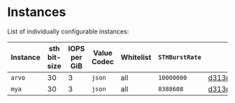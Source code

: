 # Instances

List of individually configurable instances:

| Instance | sth bit-size | IOPS per GiB | Value Codec  | Whitelist           | `STHBurstRate` | Running |
|----------|--------------|--------------|--------------|---------------------|----------------|---------|
| `arvo`   | 30           | 3            | `json`       | all                 | `10000000`     | [d313dc17161f0ac0991d0dd3afe7186a2d3cbf0c](https://github.com/filecoin-project/storetheindex/commit/d313dc17161f0ac0991d0dd3afe7186a2d3cbf0c)        |
| `mya`    | 30           | 3            | `json`       | all                 | `8388608`      | [d313dc17161f0ac0991d0dd3afe7186a2d3cbf0c](https://github.com/filecoin-project/storetheindex/commit/d313dc17161f0ac0991d0dd3afe7186a2d3cbf0c)        |
